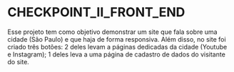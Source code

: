 # CHECKPOINT_II_FRONT_END

Esse projeto tem como objetivo demonstrar um site que fala sobre uma cidade (São Paulo) e que haja de forma responsiva.
Além disso, no site foi criado três botões:
2 deles levam a páginas dedicadas da cidade (Youtube e Instagram);
1 deles leva a uma página de cadastro de dados do visitante do site.
